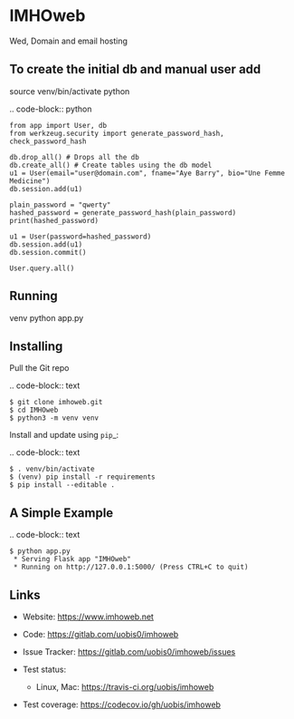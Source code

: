 # IMHOweb
Wed, Domain and email hosting

## To create the initial db and manual user add

source venv/bin/activate
python

.. code-block:: python

    from app import User, db
    from werkzeug.security import generate_password_hash, check_password_hash

    db.drop_all() # Drops all the db
    db.create_all() # Create tables using the db model
    u1 = User(email="user@domain.com", fname="Aye Barry", bio="Une Femme Medicine")
    db.session.add(u1)

    plain_password = "qwerty"
    hashed_password = generate_password_hash(plain_password)
    print(hashed_password)

    u1 = User(password=hashed_password)
    db.session.add(u1)
    db.session.commit()

    User.query.all()

## Running
venv
python app.py 


Installing
------------

Pull the Git repo

.. code-block:: text

    $ git clone imhoweb.git 
    $ cd IMHOweb
    $ python3 -m venv venv


Install and update using `pip`_:

.. code-block:: text

    $ . venv/bin/activate
    $ (venv) pip install -r requirements
    $ pip install --editable .


A Simple Example
----------------

.. code-block:: text

    $ python app.py
     * Serving Flask app "IMHOweb"
     * Running on http://127.0.0.1:5000/ (Press CTRL+C to quit)


Links
-----

* Website: https://www.imhoweb.net
* Code: https://gitlab.com/uobis0/imhoweb
* Issue Tracker: https://gitlab.com/uobis0/imhoweb/issues
* Test status:

  * Linux, Mac: https://travis-ci.org/uobis/imhoweb

* Test coverage: https://codecov.io/gh/uobis/imhoweb
